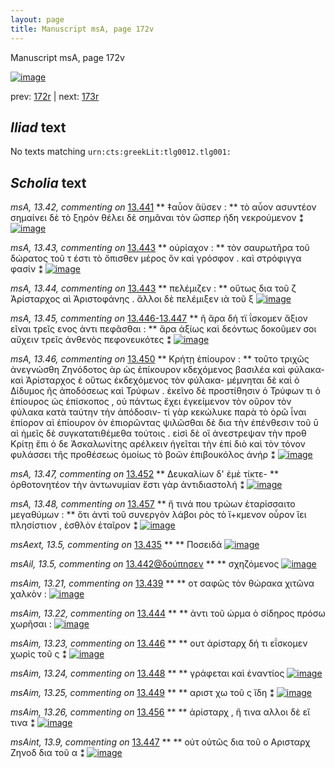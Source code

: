 ```yaml
---
layout: page
title: Manuscript msA, page 172v
---
```


Manuscript msA, page 172v

[![image](http://www.homermultitext.org/iipsrv?OBJ=IIP,1.0&FIF=/project/homer/pyramidal/deepzoom/hmt/vaimg/2017a/VA172VN_0674.tif&WID=100&CVT=JPEG)](http://www.homermultitext.org/ict2/?urn=urn:cite2:hmt:vaimg.2017a:VA172VN_0674)

prev:  [172r](../172r) | next:  [173r](../173r)

## *Iliad* text

No texts matching `urn:cts:greekLit:tlg0012.tlg001:`

## *Scholia* text

*msA, 13.42, commenting on* [13.441](#13.441)  <a id="msA_13.42"/> **													 ‡αὖον ἄϋσεν : 												** 													 τὸ αὗον ασυντέον σημαίνει δὲ τὸ ξηρὸν θέλει δὲ σημᾶναι τὸν ὥσπερ ήδη 														νεκρούμενον ⁑ 												[![image](http://www.homermultitext.org/iipsrv?OBJ=IIP,1.0&FIF=/project/homer/pyramidal/deepzoom/hmt/vaimg/2017a/VA172VN_0674.tif&RGN=0.2213,0.3819,0.2251,0.04232&WID=1000&CVT=JPEG)](http://www.homermultitext.org/ict2/?urn=urn:cite2:hmt:vaimg.2017a:VA172VN_0674@0.2213,0.3819,0.2251,0.04232)

*msA, 13.43, commenting on* [13.443](#13.443)  <a id="msA_13.43"/> **													 οὐρίαχον : 												** 													 τὸν σαυρωτῆρα τοῦ δώρατος τοῦ τ έστι τὸ ὄπισθεν μέρος ὃν καὶ γρόσφον . καὶ στρόφιγγα φασίν 														 ⁑ 												[![image](http://www.homermultitext.org/iipsrv?OBJ=IIP,1.0&FIF=/project/homer/pyramidal/deepzoom/hmt/vaimg/2017a/VA172VN_0674.tif&RGN=0.2314,0.4082,0.2091,0.04177&WID=1000&CVT=JPEG)](http://www.homermultitext.org/ict2/?urn=urn:cite2:hmt:vaimg.2017a:VA172VN_0674@0.2314,0.4082,0.2091,0.04177)

*msA, 13.44, commenting on* [13.443](#13.443)  <a id="msA_13.44"/> **													 πελέμιζεν : 												** 													 οὕτως δια τοῦ ζ 														 Ἀρίσταρχος αὶ Ἀριστοφάνης . ἄλλοι δὲ πελέμιξεν ιὰ τοῦ ξ 													 												[![image](http://www.homermultitext.org/iipsrv?OBJ=IIP,1.0&FIF=/project/homer/pyramidal/deepzoom/hmt/vaimg/2017a/VA172VN_0674.tif&RGN=0.2159,0.4426,0.2284,0.02752&WID=1000&CVT=JPEG)](http://www.homermultitext.org/ict2/?urn=urn:cite2:hmt:vaimg.2017a:VA172VN_0674@0.2159,0.4426,0.2284,0.02752)

*msA, 13.45, commenting on* [13.446-13.447](#13.446-13.447)  <a id="msA_13.45"/> **													 ῆ ἄρα δή τϊ														 ΐσκομεν ἄξιον εῖναι τρεῖς ενος ἀντι πεφᾶσθαι : 												** 													 ἄρα ἀξίως καὶ δεόντως δοκοῦμεν σοι αὔχειν τρεῖς ἀνθενὸς πεφονευκότες ⁑ 												[![image](http://www.homermultitext.org/iipsrv?OBJ=IIP,1.0&FIF=/project/homer/pyramidal/deepzoom/hmt/vaimg/2017a/VA172VN_0674.tif&RGN=0.2321,0.4679,0.2117,0.04813&WID=1000&CVT=JPEG)](http://www.homermultitext.org/ict2/?urn=urn:cite2:hmt:vaimg.2017a:VA172VN_0674@0.2321,0.4679,0.2117,0.04813)

*msA, 13.46, commenting on* [13.450](#13.450)  <a id="msA_13.46"/> **													 Κρήτῃ ἐπίουρον : 												** 													 τοῦτο τριχῶς ἀνεγνώσθη Ζηνόδοτος ὰρ ὡς ἐπίκουρον κδεχόμενος βασιλέα 														καὶ φύλακα- καὶ Ἀρίσταρχος ὲ οὕτως ἐκδεχόμενος τὸν φύλακα- μέμνηται 														δὲ καὶ ὁ Δίδυμος ῆς ἀποδόσεως καὶ Τρύφων . ἐκεῖνο δὲ προστίθησιν ὁ Τρύφων τι ὁ ἐπίουρος ὡς ἐπίσκοπος , οὐ πάντως ἔχει 														ἐγκείμενον τὸν οῦρον τὸν φύλακα κατὰ ταύτην τὴν ἀπόδοσιν- τί γὰρ κεκώλυκε παρὰ τὸ 														 ὁρῶ ἶναι ἐπίορον αὶ ἐπίουρον ὸν ἐπιορῶντας ψιλῶσθαι δὲ δια τὴν 														ἐπένθεσιν τοῦ ῡ αὶ ἡμεῖς δὲ συγκατατιθέμεθα τούτοις . εἰσὶ δὲ οἳ ἀνεστρεψαν τὴν προθ 														 Κρίτῃ ἔπι ὁ δε Ἀσκαλωνίτης αρέλκειν ἡγεῖται τὴν ἐπί διὸ καὶ τὸν 														τόνον φυλάσσει τῆς προθέσεως ὁμοίως τὸ 															 															 βοῶν ἐπιβουκόλος ἀνήρ 														 ⁑ 												[![image](http://www.homermultitext.org/iipsrv?OBJ=IIP,1.0&FIF=/project/homer/pyramidal/deepzoom/hmt/vaimg/2017a/VA172VN_0674.tif&RGN=0.2227,0.5154,0.2380,0.1873&WID=1000&CVT=JPEG)](http://www.homermultitext.org/ict2/?urn=urn:cite2:hmt:vaimg.2017a:VA172VN_0674@0.2227,0.5154,0.2380,0.1873)

*msA, 13.47, commenting on* [13.452](#13.452)  <a id="msA_13.47"/> **													 Δευκαλίων δ' ἐμὲ τίκτε- 												** 													 ὀρθοτονητέον τὴν ἀντωνυμίαν ἔστι γὰρ ἀντιδιαστολή ⁑ 												[![image](http://www.homermultitext.org/iipsrv?OBJ=IIP,1.0&FIF=/project/homer/pyramidal/deepzoom/hmt/vaimg/2017a/VA172VN_0674.tif&RGN=0.2246,0.6925,0.2340,0.03043&WID=1000&CVT=JPEG)](http://www.homermultitext.org/ict2/?urn=urn:cite2:hmt:vaimg.2017a:VA172VN_0674@0.2246,0.6925,0.2340,0.03043)

*msA, 13.48, commenting on* [13.457](#13.457)  <a id="msA_13.48"/> **													 ἤ τινά που τρώων ἑταρίσσαιτο μεγαθύμων : 												** 													 ὅτι ἀντὶ τοῦ συνεργὸν λάβοι ρὸς τὸ 															 															 ἵ+κμενον οὖρον ἵει πλησίστιον , ἐσθλὸν ἑταῖρον 														 ⁑ 												[![image](http://www.homermultitext.org/iipsrv?OBJ=IIP,1.0&FIF=/project/homer/pyramidal/deepzoom/hmt/vaimg/2017a/VA172VN_0674.tif&RGN=0.2402,0.7206,0.4593,0.03126&WID=1000&CVT=JPEG)](http://www.homermultitext.org/ict2/?urn=urn:cite2:hmt:vaimg.2017a:VA172VN_0674@0.2402,0.7206,0.4593,0.03126)

*msAext, 13.5, commenting on* [13.435](#13.435)  <a id="msAext_13.5"/> **							 						** 							 Ποσειδά 						[![image](http://www.homermultitext.org/iipsrv?OBJ=IIP,1.0&FIF=/project/homer/pyramidal/deepzoom/hmt/vaimg/2017a/VA172VN_0674.tif&RGN=0.1555,0.2531,0.05140,0.02019&WID=1000&CVT=JPEG)](http://www.homermultitext.org/ict2/?urn=urn:cite2:hmt:vaimg.2017a:VA172VN_0674@0.1555,0.2531,0.05140,0.02019)

*msAil, 13.5, commenting on* [13.442@δούπησεν](#13.442@δούπησεν)  <a id="msAil_13.5"/> **							 						** 							 σχηζόμενος 						[![image](http://www.homermultitext.org/iipsrv?OBJ=IIP,1.0&FIF=/project/homer/pyramidal/deepzoom/hmt/vaimg/2017a/VA172VN_0674.tif&RGN=0.4853,0.3970,0.04071,0.01314&WID=1000&CVT=JPEG)](http://www.homermultitext.org/ict2/?urn=urn:cite2:hmt:vaimg.2017a:VA172VN_0674@0.4853,0.3970,0.04071,0.01314)

*msAim, 13.21, commenting on* [13.439](#13.439)  <a id="msAim_13.21"/> **							 						** 							 οτ σαφῶς τὸν θώρακα χιτῶνα χαλκὸν : 						[![image](http://www.homermultitext.org/iipsrv?OBJ=IIP,1.0&FIF=/project/homer/pyramidal/deepzoom/hmt/vaimg/2017a/VA172VN_0674.tif&RGN=0.4390,0.3459,0.05693,0.03458&WID=1000&CVT=JPEG)](http://www.homermultitext.org/ict2/?urn=urn:cite2:hmt:vaimg.2017a:VA172VN_0674@0.4390,0.3459,0.05693,0.03458)

*msAim, 13.22, commenting on* [13.444](#13.444)  <a id="msAim_13.22"/> **							 						** 							 ἀντι τοῦ ώρμα ὁ σίδηρος πρόσω χωρῆσαι : 						[![image](http://www.homermultitext.org/iipsrv?OBJ=IIP,1.0&FIF=/project/homer/pyramidal/deepzoom/hmt/vaimg/2017a/VA172VN_0674.tif&RGN=0.4458,0.4339,0.05232,0.03237&WID=1000&CVT=JPEG)](http://www.homermultitext.org/ict2/?urn=urn:cite2:hmt:vaimg.2017a:VA172VN_0674@0.4458,0.4339,0.05232,0.03237)

*msAim, 13.23, commenting on* [13.446](#13.446)  <a id="msAim_13.23"/> **							 						** 							 ουτ 								 ἀρίσταρχ δή τι εΐσκομεν χωρὶς τοῦ ς ⁑ 						[![image](http://www.homermultitext.org/iipsrv?OBJ=IIP,1.0&FIF=/project/homer/pyramidal/deepzoom/hmt/vaimg/2017a/VA172VN_0674.tif&RGN=0.4427,0.4783,0.05435,0.03237&WID=1000&CVT=JPEG)](http://www.homermultitext.org/ict2/?urn=urn:cite2:hmt:vaimg.2017a:VA172VN_0674@0.4427,0.4783,0.05435,0.03237)

*msAim, 13.24, commenting on* [13.448](#13.448)  <a id="msAim_13.24"/> **							 						** 							 γράφεται καὶ ἐναντίος 						[![image](http://www.homermultitext.org/iipsrv?OBJ=IIP,1.0&FIF=/project/homer/pyramidal/deepzoom/hmt/vaimg/2017a/VA172VN_0674.tif&RGN=0.4480,0.5198,0.05545,0.01936&WID=1000&CVT=JPEG)](http://www.homermultitext.org/ict2/?urn=urn:cite2:hmt:vaimg.2017a:VA172VN_0674@0.4480,0.5198,0.05545,0.01936)

*msAim, 13.25, commenting on* [13.449](#13.449)  <a id="msAim_13.25"/> **							 						** 							 αριστ 								 χω τοῦ ς ἴδη ⁑ 						[![image](http://www.homermultitext.org/iipsrv?OBJ=IIP,1.0&FIF=/project/homer/pyramidal/deepzoom/hmt/vaimg/2017a/VA172VN_0674.tif&RGN=0.4473,0.5418,0.05140,0.02531&WID=1000&CVT=JPEG)](http://www.homermultitext.org/ict2/?urn=urn:cite2:hmt:vaimg.2017a:VA172VN_0674@0.4473,0.5418,0.05140,0.02531)

*msAim, 13.26, commenting on* [13.456](#13.456)  <a id="msAim_13.26"/> **							 						** 							 ἀρίσταρχ , ἤ τινα αλλοι δὲ εἴ τινα ⁑ 						[![image](http://www.homermultitext.org/iipsrv?OBJ=IIP,1.0&FIF=/project/homer/pyramidal/deepzoom/hmt/vaimg/2017a/VA172VN_0674.tif&RGN=0.4571,0.6723,0.04937,0.03956&WID=1000&CVT=JPEG)](http://www.homermultitext.org/ict2/?urn=urn:cite2:hmt:vaimg.2017a:VA172VN_0674@0.4571,0.6723,0.04937,0.03956)

*msAint, 13.9, commenting on* [13.447](#13.447)  <a id="msAint_13.9"/> **							 						** 							 								 οὑτ 								 οὑτῶς δια τοῦ ο 								 									 Αρισταρχ 								 								 									 Ζηνοδ 								 δια τοῦ α ⁑ 						[![image](http://www.homermultitext.org/iipsrv?OBJ=IIP,1.0&FIF=/project/homer/pyramidal/deepzoom/hmt/vaimg/2017a/VA172VN_0674.tif&RGN=0.9158,0.4776,0.03814,0.04965&WID=1000&CVT=JPEG)](http://www.homermultitext.org/ict2/?urn=urn:cite2:hmt:vaimg.2017a:VA172VN_0674@0.9158,0.4776,0.03814,0.04965)